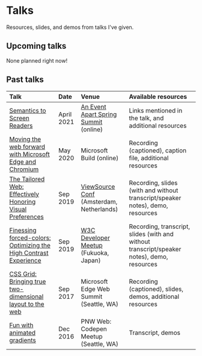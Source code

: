 # Talks

Resources, slides, and demos from talks I've given.

## Upcoming talks

None planned right now!

## Past talks

| Talk              | Date  | Venue           | Available resources |
| :---------------- | :-----| :---------------| :------------------ |
| [Semantics to Screen Readers](2021/aea/) | April 2021 | [An Event Apart Spring Summit](https://aneventapart.com/event/spring-summit-2021) (online) | Links mentioned in the talk, and additional resources |
| [Moving the web forward with Microsoft Edge and Chromium](2020/build/) | May 2020 | Microsoft Build (online) | Recording (captioned), caption file, additional resources |
| [The Tailored Web: Effectively Honoring Visual Preferences](2019/color-contrast-view-source/) | Sep 2019 | [ViewSource Conf](https://2019.viewsourceconf.org/#schedule) (Amsterdam, Netherlands) | Recording, slides (with and without transcript/speaker notes), demo, resources |
| [Finessing forced-colors: Optimizing the High Contrast Experience](2019/tpac-hc/) | Sep 2019 | [W3C Developer Meetup](https://www.w3.org/2019/09/Meetup/speaker-melanie.html) (Fukuoka, Japan) | Recording, transcript, slides (with and without transcript/speaker notes), demo, resources |
| [CSS Grid: Bringing true two-dimensional layout to the web](2017/grid-web-summit/) | Sep 2017 | Microsoft Edge Web Summit (Seattle, WA) | Recording (captioned), slides, demos, additional resources |
| [Fun with animated gradients](https://melanie-richards.com/blog/animating-gradients/) | Dec 2016 | PNW Web: Codepen Meetup (Seattle, WA) | Transcript, demos |

